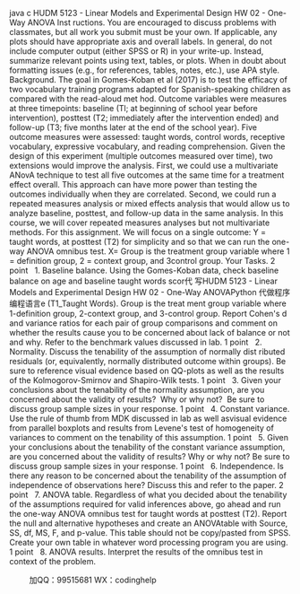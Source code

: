 java c
HUDM 5123 - Linear Models and Experimental Design
HW 02 - One-Way ANOVA
Inst ructions.
You are encouraged to discuss problems with classmates, but all work you submit must be your own.
If applicable, any plots should have appropriate axis and overall labels.
In general, do not include computer output (either SPSS or R) in your write-up. Instead, summarize relevant points using text, tables, or plots.
When in doubt about formatting issues (e.g., for references, tables, notes, etc.), use APA style.
Background. The goal in Gomes-Koban et al (2017) is to test the efficacy of two vocabulary training programs adapted for Spanish-speaking children as compared with the read-aloud met hod.
Outcome variables were measures at three timepoints: baseline (Tl; at beginning of school year before intervention), posttest (T2; immediately after the intervention ended) and follow-up (T3; five months later at the end of the school year). Five outcome measures were assessed: taught words, control words, receptive vocabulary, expressive vocabulary, and reading comprehension.
Given the design of this experiment (multiple outcomes measured over time), two extensions would improve the analysis. First, we could use a multivariate ANovA technique to test all five outcomes at the same time for a treatment effect overall. This approach can have more power than testing the outcomes individually when they are correlated. Second, we could run a repeated measures analysis or mixed effects analysis that would allow us to analyze baseline, posttest, and follow-up data in the same analysis. In this course, we will cover repeated measures analyses but not multivariate methods.
For this assignment.
We will focus on a single outcome: Y = taught words, at posttest (T2) for simplicity and so that we can run the one-way ANOVA omnibus test.
X= Group is the treatment group variable where 1 = definition group, 2 = context group, and 3control group.
Your Tasks.
2 point   1. Baseline balance. Using the Gomes-Koban data, check baseline balance on age and baseline taught words scor代 写HUDM 5123 - Linear Models and Experimental Design HW 02 - One-Way ANOVAPython
代做程序编程语言e (T1_Taught Words). Group is the treat ment group variable where 1-definition group, 2-context group, and 3-control group. Report Cohen's d and variance ratios for each pair of group comparisons and comment on whether the results cause you to be concerned about lack of balance or not and why. Refer to the benchmark values discussed in lab.
1 point   2. Normality. Discuss the tenability of the assumption of normally dist ributed residuals (or, equivalently, normally distributed outcome within groups). Be sure to reference visual evidence based on QQ-plots as well as the results of the Kolmogorov-Smirnov and Shapiro-Wilk tests.
1 point   3. Given your conclusions about the tenability of the normality assumption, are you concerned about the validity of results?  Why or why not?  Be sure to discuss group sample sizes in your response.
1 point   4. Constant variance. Use the rule of thumb from MDK discussed in lab as well asvisual evidence from parallel boxplots and results from Levene's test of homogeneity of variances to comment on the tenability of this assumption.
1 point   5. Given your conclusions about the tenability of the constant variance assumption, are you concerned about the validity of results? Why or why not? Be sure to discuss group sample sizes in your response.
1 point   6. Independence. Is there any reason to be concerned about the tenability of the assumption of independence of observations here? Discuss this and refer to the paper.
2 point   7. ANOVA table. Regardless of what you decided about the tenability of the assumptions required for valid inferences above, go ahead and run the one-way ANOVA omnibus test for taught words at posttest (T2). Report the null and alternative hypotheses and create an ANOVAtable with Source, SS, df, MS, F, and p-value. This table should not be copy/pasted from SPSS. Create your own table in whatever word processing program you are using.
1 point   8. ANOVA results. Interpret the results of the omnibus test in context of the problem.









         
加QQ：99515681  WX：codinghelp
